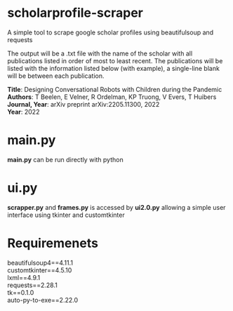 # scholarprofile-scraper
A simple tool to scrape google scholar profiles using beautifulsoup and requests

The output will be a .txt file with the name of the scholar with all publications listed in order of most to least recent. The publications will be listed with the information listed below (with example), a single-line blank will be between each publication.

**Title**: Designing Conversational Robots with Children during the Pandemic <br />
**Authors**: T Beelen, E Velner, R Ordelman, KP Truong, V Evers, T Huibers <br />
**Journal, Year**: arXiv preprint arXiv:2205.11300, 2022 <br />
**Year**: 2022

# main.py
**main.py** can be run directly with python

# ui.py
**scrapper.py** and **frames.py** is accessed by **ui2.0.py** allowing a simple user interface using tkinter and customtkinter

# Requiremenets
beautifulsoup4==4.11.1 <br />
customtkinter==4.5.10 <br />
lxml==4.9.1 <br />
requests==2.28.1 <br />
tk==0.1.0 <br />
auto-py-to-exe==2.22.0